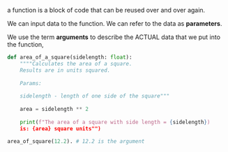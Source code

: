a function is a block of code that can be reused over and over again.

We can input data to the function. We can refer to the data as **parameters**.

We use the term **arguments** to describe the ACTUAL data that we put
into the function,

```python
def area_of_a_square(sidelength: float):
	""""Calculates the area of a square.
	Results are in units squared.
	
	Params:
	
	sidelength - length of one side of the square"""
	
	area = sidelength ** 2
	
	print(f"The area of a square with side length = {sidelength})
	is: {area} square units"")

area_of_square(12.2). # 12.2 is the argument
```